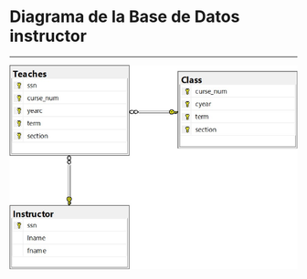 # Diagrama de la Base de Datos instructor

---
![Imagen de empresag2](../image/Diagrma-instructor-sqlserver.jpeg)
